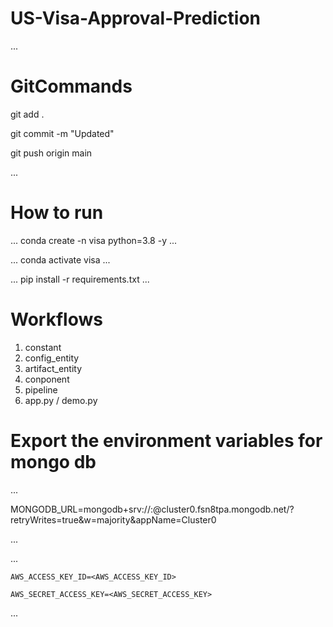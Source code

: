 # US-Visa-Approval-Prediction

...
#  GitCommands
git add .

git commit -m "Updated"

git push origin main

...
# How to run   
...
conda create -n visa python=3.8 -y
...  

...
conda activate visa
...

...
pip install -r requirements.txt
...     

# Workflows

1. constant
2. config_entity
3. artifact_entity
4. conponent
5. pipeline
6. app.py / demo.py

# Export the environment variables for mongo db

...

  MONGODB_URL=mongodb+srv://:@cluster0.fsn8tpa.mongodb.net/?retryWrites=true&w=majority&appName=Cluster0

...

...

    AWS_ACCESS_KEY_ID=<AWS_ACCESS_KEY_ID>

    AWS_SECRET_ACCESS_KEY=<AWS_SECRET_ACCESS_KEY>

...